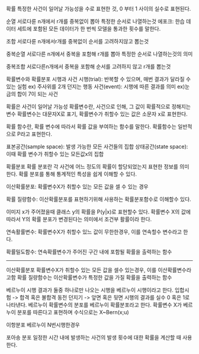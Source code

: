 확률
특정한 사건이 일어날 가능성을 수로 표현한 것,
0 부터 1 사이의 실수로 표현된다.


순열
서로다룬 n개에서 r개를 중복없이 뽑아 특정한 순서로 나열하는것
에포크: 한습 데이터 세트에 포함된 모든 데이터가 한 번씩 모델을 통과한 횟수를 말한다.

조합
서로다룬 n개에서r개를 중복없이 순서를 고려하지않고 뽑는것

중복순열
서로다른 n개에서 중복을 포함해 r개를 뽑아 특정한 순서로 나열하는것의 의미

중복조합
서로다른n개에서 중복을 포함해 순서를 고려하지 않고 r개를 뽑는것

확률변수와 확률분포
시행과 사건
시행(trial): 반복할 수 있으며, 매번 결과가 달라질 수 있는 실험 ex) 주사위를 2개 던지는 행동
사건(event): 시행에 따른 결과를 의미 ex)눈금의 합이 7이 되는 사건

확률은 사건이 일어날 가능성
확률변수란, 사건으로 인해, 그 값이 확률적으로 정해지는 변수
확률변수는 대문자X로 표기,
확률변수가 취할수 있는 값은 소문자 x로 표현한다.

확률 함수란, 확률 변수에 따라서 확률 값을 부여하는 함수를 말한다.
확률함수는 일반적으로 P라고 표현한다.

표본공간(sample space): 발생 가능한 모든 사건들의 집합
상태공간(state space): 이때 확률 변수가 취할수 있는 모든값x의 집합

확률분포
확률 분포란
각 사건에 어느 정도의 확률이 할당되었는지 표현한 정보를 의미한다.
확률 분포를 통해 통계적인 특성을 쉽게 이해할 수 있다.


이산확률분포: 확률변수X가 취할수 있는 모든 값을 셀 수 있는 경우

확률 질량함수: 이산확률분포를 표현하기위해 사용하는 확률분포함수로 이해할수 있다.

이미지 x가 주어졌을때 클래스 y의 확률을 P(y|x)로 표현할수 있다.
확률변수 X의 값에 따라서 Y의 확률 분포가 변경된다는 의미에서 조건부 활률이라 한다.

연속활률변수: 확률변수X가 취할수 있느 값이 무한한경우, 이를 연속할수 변수라고 한다.

확률밀도함수: 연속확률변수가 주어진 구간 내에 포함될 확률을 출력하는 함수




---
이산확률분포
확률변수X가 취할수 있는 모든 값을 셀수 있는경우, 이를 이산확률변수라고함
확률 질량함수는
이산확률변수가 특정한 값을 가질 확률을 출력하는 함수

베르누이 시행
결과가 둘중 하나로만 나오는 시행을 베르누이 시행이라고 한다.
입합시험 -> 합격 혹은 불합격
동전 던지기 -> 앞면 혹은 뒷면
시행의 결과를 실수 0 혹은 1로 나타낸다.
베르누이 확률변수의 분포를 베르누이 확률분포라고 한다.
확률변수 X가 베르누이 분포를 따른다고 표현하며 수식으로는
X~Bern(x;u)

이항분포
베르누이 N번시행한경우

포아송 분포
일정한 시간 내에 발생하는 사건의 발생 횟수에 대한 확률을 계산할 때 사용한다.
<!--stackedit_data:
eyJoaXN0b3J5IjpbNjgwOTE1NzMyXX0=
-->